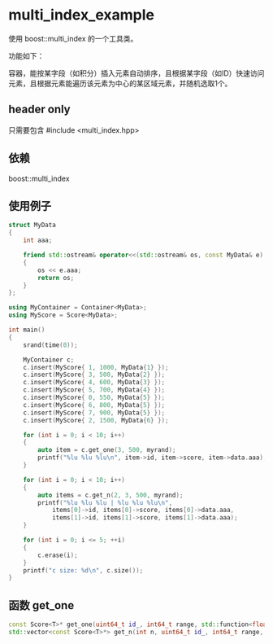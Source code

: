 # multi_index_example

使用 boost::multi_index 的一个工具类。

功能如下：

容器，能按某字段（如积分）插入元素自动排序，且根据某字段（如ID）快速访问元素，且根据元素能遍历该元素为中心的某区域元素，并随机选取1个。

## header only

只需要包含 #include <multi_index.hpp>

## 依赖

boost::multi_index


## 使用例子

```c++
struct MyData
{
	int aaa;

	friend std::ostream& operator<<(std::ostream& os, const MyData& e)
	{
		os << e.aaa;
		return os;
	}
};

using MyContainer = Container<MyData>;
using MyScore = Score<MyData>;

int main()
{
	srand(time(0));

	MyContainer c;
	c.insert(MyScore{ 1, 1000, MyData{1} });
	c.insert(MyScore{ 3, 500, MyData{2} });
	c.insert(MyScore{ 4, 600, MyData{3} });
	c.insert(MyScore{ 5, 700, MyData{4} });
	c.insert(MyScore{ 0, 550, MyData{5} });
	c.insert(MyScore{ 6, 800, MyData{5} });
	c.insert(MyScore{ 7, 900, MyData{5} });
	c.insert(MyScore{ 2, 1500, MyData{6} });

	for (int i = 0; i < 10; i++)
	{
		auto item = c.get_one(3, 500, myrand);
		printf("%lu %lu %lu\n", item->id, item->score, item->data.aaa);
	}

	for (int i = 0; i < 10; i++)
	{
		auto items = c.get_n(2, 3, 500, myrand);
		printf("%lu %lu %lu | %lu %lu %lu\n",
			items[0]->id, items[0]->score, items[0]->data.aaa,
			items[1]->id, items[1]->score, items[1]->data.aaa);
	}

	for (int i = 0; i <= 5; ++i)
	{
		c.erase(i);
	}
	printf("c size: %d\n", c.size());
}
```

## 函数 get_one

```c++
const Score<T>* get_one(uint64_t id_, int64_t range, std::function<float()> random_func)
std::vector<const Score<T>*> get_n(int n, uint64_t id_, int64_t range, std::function<float()> random_func)
```
